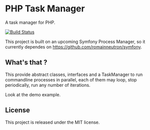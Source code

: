 # PHP Task Manager

A task manager for PHP.

[![Build Status](https://travis-ci.org/alchemy-fr/task-manager.png?branch=master)](https://travis-ci.org/alchemy-fr/task-manager)

This project is built on an upcoming Symfony Process Manager, so it currently
dependes on https://github.com/romainneutron/symfony.

## What's that ?

This provide abstract classes, interfaces and a TaskManager to run
commandline processes in parallel, each of them may loop, stop periodically,
run any number of iterations.

Look at the demo example.

## License

This project is released under the MIT license.

